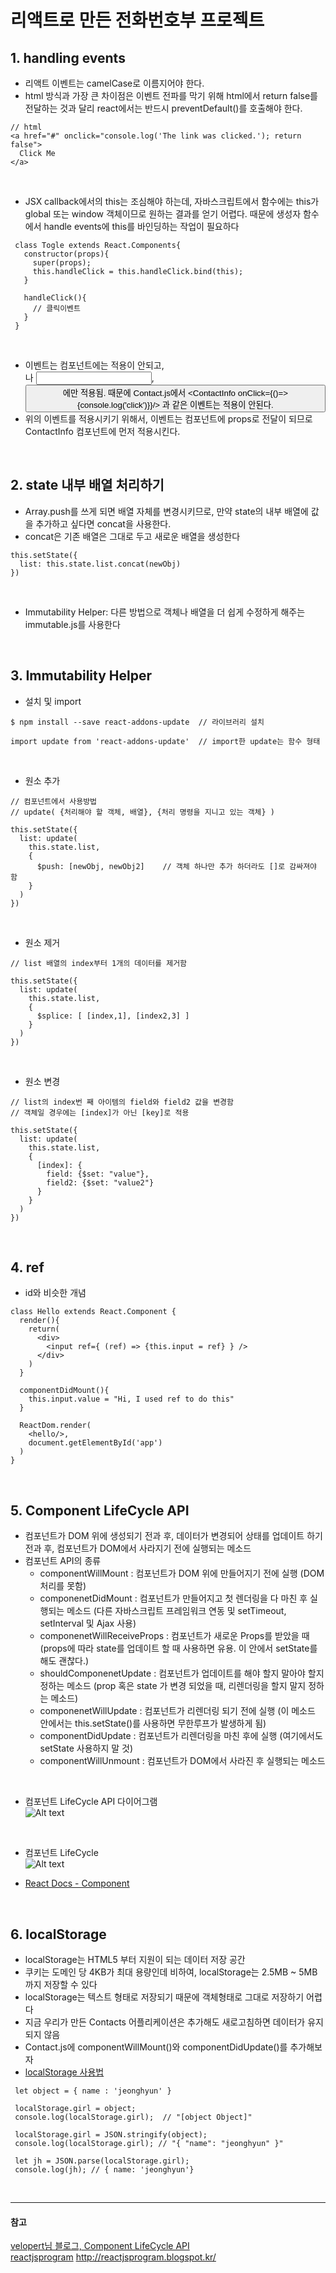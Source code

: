 # 리액트로 만든 전화번호부 프로젝트

## 1. handling events
- 리액트 이벤트는 camelCase로 이름지어야 한다.
- html 방식과 가장 큰 차이점은 이벤트 전파를 막기 위해 html에서 return false를 전달하는 것과 달리
react에서는 반드시 preventDefault()를 호출해야 한다.
```  
// html
<a href="#" onclick="console.log('The link was clicked.'); return false">
  Click Me
</a>
```  
<br/>

- JSX callback에서의 this는 조심해야 하는데, 자바스크립트에서 함수에는 this가 global 또는 window 객체이므로 원하는 결과를 얻기 어렵다. 때문에 생성자 함수에서 handle events에 this를 바인딩하는 작업이 필요하다
```
 class Togle extends React.Components{
   constructor(props){
     super(props);
     this.handleClick = this.handleClick.bind(this);
   }

   handleClick(){
     // 클릭이벤트
   }
 }
```  
<br/>

- 이벤트는 컴포넌트에는 적용이 안되고, <div>나 <input>, <button>에만 적용됨. 때문에 Contact.js에서 <ContactInfo onClick={()=>{console.log('click')}}/> 과 같은 이벤트는 적용이 안된다.
- 위의 이벤트를 적용시키기 위해서, 이벤트는 컴포넌트에 props로 전달이 되므로 ContactInfo 컴포넌트에 먼저 적용시킨다.

<br/>

## 2. state 내부 배열 처리하기
- Array.push를 쓰게 되면 배열 자체를 변경시키므로, 만약 state의 내부 배열에 값을 추가하고 싶다면 concat을 사용한다.
- concat은 기존 배열은 그대로 두고 새로운 배열을 생성한다

```
this.setState({
  list: this.state.list.concat(newObj)
})
```
<br/>

- Immutability Helper: 다른 방법으로 객체나 배열을 더 쉽게 수정하게 해주는 immutable.js를 사용한다

<br/>

## 3. Immutability Helper
- 설치 및 import

```
$ npm install --save react-addons-update  // 라이브러리 설치

import update from 'react-addons-update'  // import한 update는 함수 형태
```

<br/>

- 원소 추가

```
// 컴포넌트에서 사용방법
// update( {처리해야 할 객체, 배열}, {처리 명령을 지니고 있는 객체} )

this.setState({
  list: update(
    this.state.list,
    {
      $push: [newObj, newObj2]    // 객체 하나만 추가 하더라도 []로 감싸져야 함
    }
  )
})
```

<br/>

- 원소 제거

```
// list 배열의 index부터 1개의 데이터를 제거함

this.setState({
  list: update(
    this.state.list,
    {
      $splice: [ [index,1], [index2,3] ]
    }  
  )
})
```

<br/>

- 원소 변경

```
// list의 index번 째 아이템의 field와 field2 값을 변경함
// 객체일 경우에는 [index]가 아닌 [key]로 적용

this.setState({
  list: update(
    this.state.list,
    {
      [index]: {
        field: {$set: "value"},
        field2: {$set: "value2"}
      }
    }
  )
})
```

<br/>

## 4. ref
- id와 비슷한 개념

```
class Hello extends React.Component {
  render(){
    return(
      <div>
        <input ref={ (ref) => {this.input = ref} } />
      </div>
    )
  }

  componentDidMount(){
    this.input.value = "Hi, I used ref to do this"
  }

  ReactDom.render(
    <hello/>,
    document.getElementById('app')
  )
}
```

<br/>

## 5. Component LifeCycle API
- 컴포넌트가 DOM 위에 생성되기 전과 후, 데이터가 변경되어 상태를 업데이트 하기 전과 후, 컴포넌트가 DOM에서 사라지기 전에 실행되는 메소드
- 컴포넌트 API의 종류
  - componentWillMount : 컴포넌트가 DOM 위에 만들어지기 전에 실행 (DOM 처리를 못함)
  - componenetDidMount : 컴포넌트가 만들어지고 첫 렌더링을 다 마친 후 실행되는 메소드 (다른 자바스크립트 프레임워크 연동 및 setTimeout, setInterval 및 Ajax 사용)
  - componenetWillReceiveProps : 컴포넌트가 새로운 Props를 받았을 때 (props에 따라 state를 업데이트 할 때 사용하면 유용. 이 안에서 setState를 해도 괜찮다.)
  - shouldComponenetUpdate : 컴포넌트가 업데이트를 해야 할지 말아야 할지 정하는 메소드 (prop 혹은 state 가 변경 되었을 때, 리렌더링을 할지 말지 정하는 메소드)
  - componenetWillUpdate : 컴포넌트가 리렌더링 되기 전에 실행 (이 메소드 안에서는 this.setState()를 사용하면 무한루프가 발생하게 됨)
  - componentDidUpdate : 컴포넌트가 리렌더링을 마친 후에 실행 (여기에서도 setState 사용하지 말 것)
  - componentWillUnmount : 컴포넌트가 DOM에서 사라진 후 실행되는 메소드

<br/>

- 컴포넌트 LifeCycle API 다이어그램  
![Alt text](./component-life-cycle-api.png)  

<br/>

- 컴포넌트 LifeCycle  
![Alt text](./component-life-cycle-api2.png)

- [React Docs - Component](https://reactjs.org/docs/react-component.html)

<br/>

## 6. localStorage
- localStorage는 HTML5 부터 지원이 되는 데이터 저장 공간
- 쿠키는 도메인 당 4KB가 최대 용량인데 비하여, localStorage는 2.5MB ~ 5MB 까지 저장할 수 있다
- localStorage는 텍스트 형태로 저장되기 때문에 객체형태로 그대로 저장하기 어렵다
- 지금 우리가 만든 Contacts 어플리케이션은 추가해도 새로고침하면 데이터가 유지되지 않음
- Contact.js에 componentWillMount()와 componentDidUpdate()를 추가해보자
- [localStorage 사용법](http://www.w3schools.com/html/html5_webstorage.asp) <br/>

```
 let object = { name : 'jeonghyun' }

 localStorage.girl = object;
 console.log(localStorage.girl);  // "[object Object]"

 localStorage.girl = JSON.stringify(object);
 console.log(localStorage.girl); // "{ "name": "jeonghyun" }"

 let jh = JSON.parse(localStorage.girl);
 console.log(jh); // { name: 'jeonghyun'}
```

<br/>

---
#### 참고
[velopert님 블로그, Component LifeCycle API](https://velopert.com/1130) <br/>
[reactjsprogram](https://velopert.com/1130)
http://reactjsprogram.blogspot.kr/
